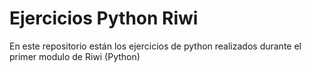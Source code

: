 # Ejercicios Python Riwi
En este repositorio están los ejercicios de python realizados durante el primer modulo de Riwi (Python)
